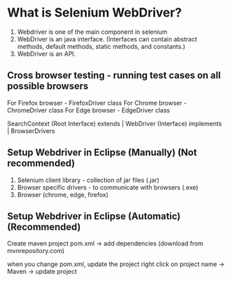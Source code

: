 # What is Selenium WebDriver?

1. Webdriver is one of the main component in selenium
2. WebDriver is an java interface. (Interfaces can contain abstract methods, default methods, static methods, and constants.)
3. WebDriver is an API.

## Cross browser testing - running test cases on all possible browsers

For Firefox browser - FirefoxDriver class
For Chrome browser - ChromeDriver class
For Edge browser - EdgeDriver class

SearchContext (Root Interface)
extends
|
WebDriver (Interface)
implements
|
BrowserDrivers

## Setup Webdriver in Eclipse (Manually) (Not recommended)

1. Selenium client library - collection of jar files (.jar)
2. Browser specific drivers - to communicate with browsers (.exe)
3. Browser (chrome, edge, firefox)

## Setup Webdriver in Eclipse (Automatic) (Recommended)

Create maven project
pom.xml -> add dependencies (download from mvnrepository.com)

when you change pom.xml, update the project
right click on project name -> Maven -> update project
